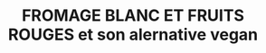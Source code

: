 ---
title: FROMAGE BLANC ET FRUITS ROUGES et son alernative vegan
draft: false
layout: recettes
type: dessert
categories:
  - Sucrée
cuisson: Non
temperature: Froid
plate: 100
check: Oui
checkAlwaysOk: false
ingredients:
  frais:
    - title: Yaourt de soja
      quantite: 1.2
      unit: Kg
    - title: Fromage blanc
      quantite: 11
      unit: Kg
  sucres:
    - title: sucre de canne (blond)
      quantite: 1
      unit: Kg
  legumes:
    - title: Fruits rouges
      quantite: 3
      unit: Kg
preparation: Ne pas oublié la version végane !!
publishDate: 2025-05-30T21:37:00.000Z
---